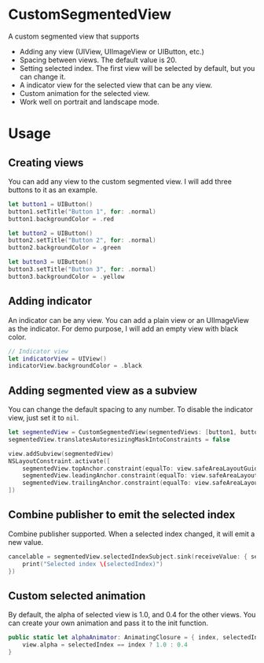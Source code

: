 # CustomSegmentedView

A custom segmented view that supports
- Adding any view (UIView, UIImageView or UIButton, etc.)
- Spacing between views. The default value is 20.
- Setting selected index. The first view will be selected by default, but you can change it.
- A indicator view for the selected view that can be any view.
- Custom animation for the selected view.
- Work well on portrait and landscape mode.

# Usage
## Creating views
You can add any view to the custom segmented view. I will add three buttons to it as an example.

```swift
let button1 = UIButton()
button1.setTitle("Button 1", for: .normal)
button1.backgroundColor = .red

let button2 = UIButton()
button2.setTitle("Button 2", for: .normal)
button2.backgroundColor = .green

let button3 = UIButton()
button3.setTitle("Button 3", for: .normal)
button3.backgroundColor = .yellow
```

## Adding indicator
An indicator can be any view. You can add a plain view or an UIImageView as the indicator. For demo purpose, I will add an empty view with black color.

```swift
// Indicator view
let indicatorView = UIView()
indicatorView.backgroundColor = .black
```

## Adding segmented view as a subview
You can change the default spacing to any number. To disable the indicator view, just set it to `nil`.

```swift
let segmentedView = CustomSegmentedView(segmentedViews: [button1, button2, button3], spacing: 20, selectedIndex: 0, indicatorView: indicatorView)
segmentedView.translatesAutoresizingMaskIntoConstraints = false

view.addSubview(segmentedView)
NSLayoutConstraint.activate([
    segmentedView.topAnchor.constraint(equalTo: view.safeAreaLayoutGuide.topAnchor),
    segmentedView.leadingAnchor.constraint(equalTo: view.safeAreaLayoutGuide.leadingAnchor),
    segmentedView.trailingAnchor.constraint(equalTo: view.safeAreaLayoutGuide.trailingAnchor)
])
```
## Combine publisher to emit the selected index
Combine publisher supported. When a selected index changed, it will emit a new value.
```swift
cancelable = segmentedView.selectedIndexSubject.sink(receiveValue: { selectedIndex in
    print("Selected index \(selectedIndex)")
})
```

## Custom selected animation
By default, the alpha of selected view is 1.0, and 0.4 for the other views. You can create your own animation and pass it to the init function.

```swift
public static let alphaAnimator: AnimatingClosure = { index, selectedIndex, view in
    view.alpha = selectedIndex == index ? 1.0 : 0.4
}
```
